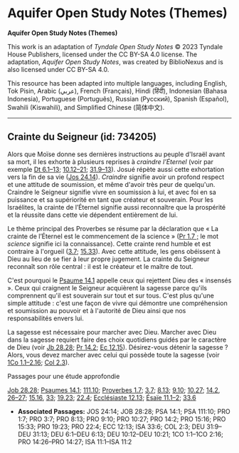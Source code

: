 # Aquifer Open Study Notes (Themes)

**Aquifer Open Study Notes (Themes)**

This work is an adaptation of *Tyndale Open Study Notes* © 2023 Tyndale House Publishers, licensed under the CC BY\-SA 4\.0 license. The adaptation, *Aquifer Open Study Notes*, was created by BiblioNexus and is also licensed under CC BY\-SA 4\.0\.

This resource has been adapted into multiple languages, including English, Tok Pisin, Arabic (عربي), French (Français), Hindi (हिंदी), Indonesian (Bahasa Indonesia), Portuguese (Português), Russian (Русский), Spanish (Español), Swahili (Kiswahili), and Simplified Chinese (简体中文).



--------------------------------

## Crainte du Seigneur (id: 734205)

Alors que Moïse donne ses dernières instructions au peuple d'Israël avant sa mort, il les exhorte à plusieurs reprises à *craindre* *l’Éternel* (voir par exemple [Dt 6\.1–13](https://ref.ly/Deut6:1-Deut6:13); [10\.12–21](https://ref.ly/Deut10:12-Deut10:21); [31\.9–13](https://ref.ly/Deut31:9-Deut31:13)). Josué répète aussi cette exhortation vers la fin de sa vie ([Jos 24\.14](https://ref.ly/Josh24:14)). *Craindre* signifie avoir un profond respect et une attitude de soumission, et même d'avoir très peur de quelqu'un. Craindre le Seigneur signifie vivre en soumission à lui, et avec foi en sa puissance et sa supériorité en tant que créateur et souverain. Pour les Israélites, la crainte de l’Éternel signifie aussi reconnaître que la prospérité et la réussite dans cette vie dépendent entièrement de lui.

Le thème principal des Proverbes se résume par la déclaration que « La crainte de l’Éternel est le commencement de la science » ([Pr 1\.7 ;](https://ref.ly/Prov1:7) le mot *science* signifie ici la connaissance). Cette crainte rend humble et est contraire à l'orgueil ([3\.7](https://ref.ly/Prov3:7); [15\.33](https://ref.ly/Prov15:33)). Avec cette attitude, les gens obéissent à Dieu au lieu de se fier à leur propre jugement. La crainte du Seigneur reconnaît son rôle central : il est le créateur et le maître de tout.

C'est pourquoi le [Psaume 14\.1](https://ref.ly/Ps14:1) appelle ceux qui rejettent Dieu des « insensés ». Ceux qui craignent le Seigneur acquièrent la sagesse parce qu'ils comprennent qu'il est souverain sur tout et sur tous. C'est plus qu'une simple attitude : c'est une façon de vivre qui démontre une compréhension et soumission au pouvoir et à l'autorité de Dieu ainsi que nos responsabilités envers lui.

La sagesse est nécessaire pour marcher avec Dieu. Marcher avec Dieu dans la sagesse requiert faire des choix quotidiens guidés par le caractère de Dieu (voir [Jb 28\.28](https://ref.ly/Job28:28); [Pr 14\.2](https://ref.ly/Prov14:2); [Ec 12\.15](https://ref.ly/Eccl12:13)). Désirez\-vous détenir la sagesse ? Alors, vous devez marcher avec celui qui possède toute la sagesse (voir [1Co 1\.1–2\.16](https://ref.ly/1Cor1:1-1Cor2:16); [Col 2\.3](https://ref.ly/Col2:3)).

Passages pour une étude approfondie

[Job 28\.28](https://ref.ly/Job28:28); [Psaumes 14\.1](https://ref.ly/Ps14:1); [111\.10](https://ref.ly/Ps111:10); [Proverbes 1\.7](https://ref.ly/Prov1:7); [3\.7](https://ref.ly/Prov3:7); [8\.13](https://ref.ly/Prov8:13); [9\.10](https://ref.ly/Prov9:10); [10\.27](https://ref.ly/Prov10:27); [14\.2](https://ref.ly/Prov14:2), [26–27](https://ref.ly/Prov14:26-Prov14:27); [15\.16](https://ref.ly/Prov15:16), [33](https://ref.ly/Prov15:33); [19\.23](https://ref.ly/Prov19:23); [22\.4](https://ref.ly/Prov22:4); [Ecclésiaste 12\.13](https://ref.ly/Eccl12:13); [Ésaïe 11\.1–2](https://ref.ly/Isa11:1-Isa11:2); [33\.6](https://ref.ly/Isa33:6)

* **Associated Passages:** JOS 24:14; JOB 28:28; PSA 14:1; PSA 111:10; PRO 1:7; PRO 3:7; PRO 8:13; PRO 9:10; PRO 10:27; PRO 14:2; PRO 15:16; PRO 15:33; PRO 19:23; PRO 22:4; ECC 12:13; ISA 33:6; COL 2:3; DEU 31:9–DEU 31:13; DEU 6:1–DEU 6:13; DEU 10:12–DEU 10:21; 1CO 1:1–1CO 2:16; PRO 14:26–PRO 14:27; ISA 11:1–ISA 11:2

